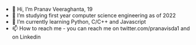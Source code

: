 - 👋 Hi, I’m Pranav Veeraghanta, 19
- 👀 I’m studying first year computer science engineering as of 2022
- 🌱 I’m currently learning Python, C/C++ and Javascript
- 📫 How to reach me - you can reach me on twitter.com/pranavisda1 and on Linkedin

<!---
pranav1211/pranav1211 is a ✨ special ✨ repository because its `README.md` (this file) appears on your GitHub profile.
You can click the Preview link to take a look at your changes.
--->
